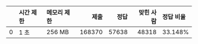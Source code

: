 |    | 시간 제한   | 메모리 제한   |   제출 |   정답 |   맞힌 사람 | 정답 비율   |
|---:|:------------|:--------------|-------:|-------:|------------:|:------------|
|  0 | 1 초        | 256 MB        | 168370 |  57638 |       48318 | 33.148%     |